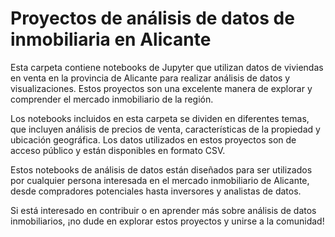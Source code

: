 # Proyectos de análisis de datos de inmobiliaria en Alicante

Esta carpeta contiene notebooks de Jupyter que utilizan datos de viviendas en venta en la provincia de Alicante para realizar análisis de datos y visualizaciones. Estos proyectos son una excelente manera de explorar y comprender el mercado inmobiliario de la región.

Los notebooks incluidos en esta carpeta se dividen en diferentes temas, que incluyen análisis de precios de venta, características de la propiedad y ubicación geográfica. Los datos utilizados en estos proyectos son de acceso público y están disponibles en formato CSV.

Estos notebooks de análisis de datos están diseñados para ser utilizados por cualquier persona interesada en el mercado inmobiliario de Alicante, desde compradores potenciales hasta inversores y analistas de datos.

Si está interesado en contribuir o en aprender más sobre análisis de datos inmobiliarios, ¡no dude en explorar estos proyectos y unirse a la comunidad!
